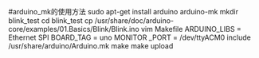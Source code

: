 #arduino_mk的使用方法
sudo apt-get install arduino arduino-mk
mkdir blink_test
cd blink_test
cp /usr/share/doc/arduino-core/examples/01.Basics/Blink/Blink.ino
vim Makefile
	ARDUINO_LIBS = Ethernet SPI
	BOARD_TAG = uno
	MONITOR	_PORT = /dev/ttyACM0
	include	 /usr/share/arduino/Arduino.mk
make
make upload

